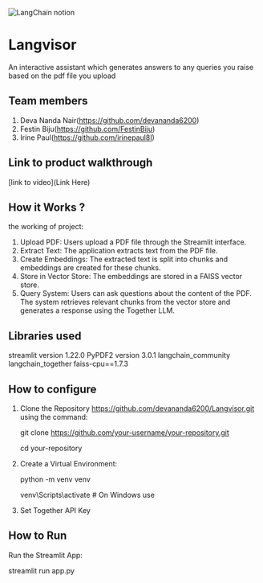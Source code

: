 

![LangChain notion](https://github.com/TH-Activities/saturday-hack-night-template/assets/117498997/af58a18d-932c-4ee7-870b-20820cfa3f3f)




# Langvisor
An interactive assistant which generates answers to any queries you raise based on the pdf file you upload
## Team members
1. Deva Nanda Nair(https://github.com/devananda6200)
2. Festin Biju(https://github.com/FestinBiju)
3. Irine Paul(https://github.com/irinepaul8I)
## Link to product walkthrough
[link to video](Link Here)
## How it Works ?
the working of project:
1. Upload PDF: Users upload a PDF file through the Streamlit interface.
2. Extract Text: The application extracts text from the PDF file.
3. Create Embeddings: The extracted text is split into chunks and embeddings are created for these chunks.
4. Store in Vector Store: The embeddings are stored in a FAISS vector store.
5. Query System: Users can ask questions about the content of the PDF. The system retrieves relevant chunks from the vector store and generates a response using the Together LLM.

## Libraries used
streamlit version 1.22.0
PyPDF2 version 3.0.1
langchain_community 
langchain_together 
faiss-cpu==1.7.3
## How to configure 
1. Clone the Repository https://github.com/devananda6200/Langvisor.git using the command:
   
   git clone https://github.com/your-username/your-repository.git
  
    cd your-repository
 
2. Create a Virtual Environment:

   python -m venv venv
   
   venv\Scripts\activate     # On Windows use
   
4. Set Together API Key
   
  
   

## How to Run
 Run the Streamlit App:
  
 streamlit run app.py
